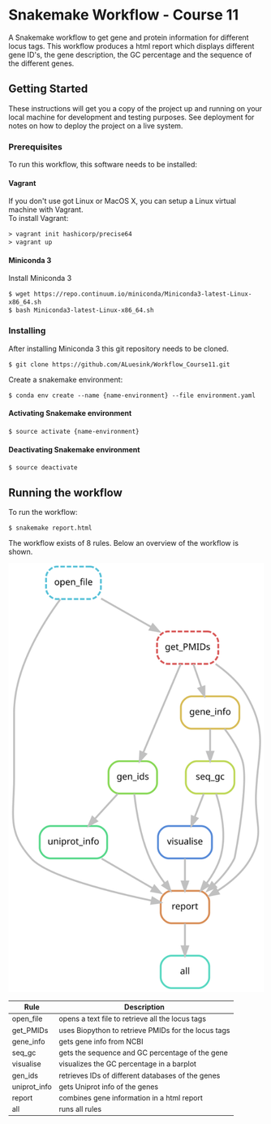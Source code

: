# Snakemake Workflow - Course 11

A Snakemake workflow to get gene and protein information for different locus tags. This workflow produces a html report which displays different gene ID's, the gene description, the GC percentage and the sequence of the different genes.

## Getting Started

These instructions will get you a copy of the project up and running on your local machine for development and testing purposes. See deployment for notes on how to deploy the project on a live system.

### Prerequisites

To run this workflow, this software needs to be installed:

#### Vagrant 

If you don't use got Linux or MacOS X, you can setup a Linux virtual machine with Vagrant.</br>
To install Vagrant: </br>
```
> vagrant init hashicorp/precise64
> vagrant up
```

#### Miniconda 3

Install Miniconda 3
```
$ wget https://repo.continuum.io/miniconda/Miniconda3-latest-Linux-x86_64.sh
$ bash Miniconda3-latest-Linux-x86_64.sh
```

### Installing

After installing Miniconda 3 this git repository needs to be cloned.

```
$ git clone https://github.com/ALuesink/Workflow_Course11.git
```

Create a snakemake environment:

```
$ conda env create --name {name-environment} --file environment.yaml
```

#### Activating Snakemake environment

```
$ source activate {name-environment}
```
#### Deactivating Snakemake environment
```
$ source deactivate
``` 


## Running the workflow

To run the workflow:
```
$ snakemake report.html
```

The workflow exists of 8 rules. Below an overview of the workflow is shown. 

<img src="Data/dag.svg">

|Rule|Description|
|---|---|
|open_file|opens a text file to retrieve all the locus tags|
|get_PMIDs|uses Biopython to retrieve PMIDs for the locus tags|
|gene_info|gets gene info from NCBI
|seq_gc|gets the sequence and GC percentage of the gene|
|visualise|visualizes the GC percentage in a barplot|
|gen_ids|retrieves IDs of different databases of the genes|
|uniprot_info|gets Uniprot info of the genes|
|report|combines gene information in a html report|
|all|runs all rules|


